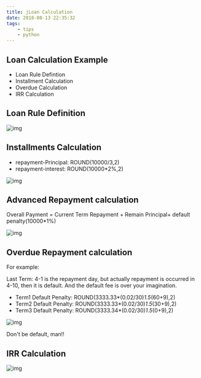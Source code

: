 ```yaml
---
title: jLoan Calculation 
date: 2018-08-13 22:35:32
tags:
    - tips
    - python
---
```


## Loan Calculation Example

- Loan Rule Defintion
- Installment Calculation
- Overdue Calculation
- IRR Calculation

## Loan Rule Definition

![img](/images/loan/loan_definition.jpg)

## Installments Calculation

- repayment-Principal: ROUND(10000/3,2)
- repayment-interest: ROUND(10000*2%,2)

![img](/images/loan/normal_installment.jpg)

## Advanced Repayment calculation

Overall Payment = Current Term Repayment + Remain Principal+ default penalty(10000*1%)

![img](/images/loan/advanced_repayment.jpg)

## Overdue Repayment calculation

For example: 

Last Term: 4-1 is the repayment day, but actually repayment is occurred in 4-10, then it is default. And the default fee is over your imagination.

- Term1 Default Penalty: ROUND(3333.33*(0.02/30)*1.5*(60+9),2)
- Term2 Default Penalty: ROUND(3333.33*(0.02/30)*1.5*(30+9),2)
- Term3 Default Penalty: ROUND(3333.34*(0.02/30)*1.5*(0+9),2)

![img](/images/loan/overdue_repayment.jpg)

Don't be default, man!!

## IRR Calculation

![img](/images/loan/IRR.jpg)

